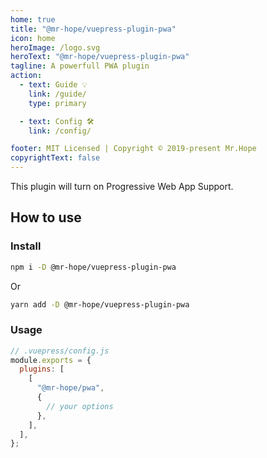 ```yaml
---
home: true
title: "@mr-hope/vuepress-plugin-pwa"
icon: home
heroImage: /logo.svg
heroText: "@mr-hope/vuepress-plugin-pwa"
tagline: A powerfull PWA plugin
action:
  - text: Guide 💡
    link: /guide/
    type: primary

  - text: Config 🛠
    link: /config/

footer: MIT Licensed | Copyright © 2019-present Mr.Hope
copyrightText: false
---
```


This plugin will turn on Progressive Web App Support.

## How to use

### Install

```bash
npm i -D @mr-hope/vuepress-plugin-pwa
```

Or

```bash
yarn add -D @mr-hope/vuepress-plugin-pwa
```

### Usage

```js
// .vuepress/config.js
module.exports = {
  plugins: [
    [
      "@mr-hope/pwa",
      {
        // your options
      },
    ],
  ],
};
```
